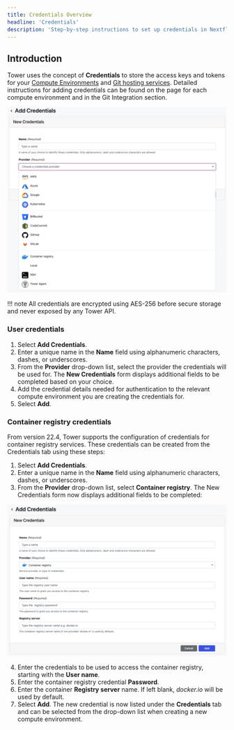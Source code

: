 ```yaml
---
title: Credentials Overview
headline: 'Credentials'
description: 'Step-by-step instructions to set up credentials in Nextflow Tower.'
---
```


## Introduction

Tower uses the concept of **Credentials** to store the access keys and tokens for your [Compute Environments](../compute-envs/overview.md) and [Git hosting services](../git/overview.md). Detailed instructions for adding credentials can be found on the page for each compute environment and in the Git Integration section. 


![](_images/credentials_overview.png)

!!! note 
    All credentials are encrypted using AES-256 before secure storage and never exposed by any Tower API.

### User credentials

1. Select **Add Credentials**. 
2. Enter a unique name in the **Name** field using alphanumeric characters, dashes, or underscores. 
3. From the **Provider** drop-down list, select the provider the credentials will be used for. The **New Credentials** form displays additional fields to be completed based on your choice. 
4. Add the credential details needed for authentication to the relevant compute environment you are creating the credentials for. 
5. Select **Add**. 

### Container registry credentials 

From version 22.4, Tower supports the configuration of credentials for container registry services. These credentials can be created from the Credentials tab using these steps:


1. Select **Add Credentials**. 
2. Enter a unique name in the **Name** field using alphanumeric characters, dashes, or underscores. 
3. From the **Provider** drop-down list, select **Container registry**. The New Credentials form now displays additional fields to be completed: 

![](_images/container_registry_credentials_blank.png)

4. Enter the credentials to be used to access the container registry, starting with the **User name**.
5. Enter the container registry credential **Password**.
6. Enter the container **Registry server** name. If left blank, _docker.io_ will be used by default.  
7. Select **Add**. The new credential is now listed under the **Credentials** tab and can be selected from the drop-down list when creating a new compute environment.

